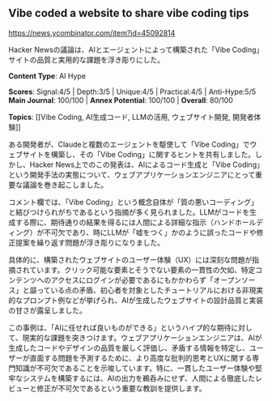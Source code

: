 ## Vibe coded a website to share vibe coding tips

https://news.ycombinator.com/item?id=45092814

Hacker Newsの議論は、AIとエージェントによって構築された「Vibe Coding」サイトの品質と実用的な課題を浮き彫りにした。

**Content Type**: AI Hype

**Scores**: Signal:4/5 | Depth:3/5 | Unique:4/5 | Practical:4/5 | Anti-Hype:5/5
**Main Journal**: 100/100 | **Annex Potential**: 100/100 | **Overall**: 80/100

**Topics**: [[Vibe Coding, AI生成コード, LLMの活用, ウェブサイト開発, 開発者体験]]

ある開発者が、Claudeと複数のエージェントを駆使して「Vibe Coding」でウェブサイトを構築し、その「Vibe Coding」に関するヒントを共有しました。しかし、Hacker News上でのこの発表は、AIによるコード生成と「Vibe Coding」という開発手法の実態について、ウェブアプリケーションエンジニアにとって重要な議論を巻き起こしました。

コメント欄では、「Vibe Coding」という概念自体が「質の悪いコーディング」と結びつけられがちであるという指摘が多く見られました。LLMがコードを生成する際に、期待通りの結果を得るには人間による詳細な指示（ハンドホールディング）が不可欠であり、時にLLMが「嘘をつく」かのように誤ったコードや修正提案を繰り返す問題が浮き彫りになりました。

具体的に、構築されたウェブサイトのユーザー体験（UX）には深刻な問題が指摘されています。クリック可能な要素とそうでない要素の一貫性の欠如、特定コンテンツへのアクセスにログインが必要であるにもかかわらず「オープンソース」と謳っている点の矛盾、初心者を対象としたチュートリアルにおける非現実的なプロンプト例などが挙げられ、AIが生成したウェブサイトの設計品質と実装の甘さが露呈しました。

この事例は、「AIに任せれば良いものができる」というハイプ的な期待に対して、現実的な課題を突きつけます。ウェブアプリケーションエンジニアは、AIが生成したコードやデザインの品質を厳しく評価し、矛盾する情報を特定し、ユーザーが直面する問題を予測するために、より高度な批判的思考とUXに関する専門知識が不可欠であることを示唆しています。特に、一貫したユーザー体験や堅牢なシステムを構築するには、AIの出力を鵜呑みにせず、人間による徹底したレビューと修正が不可欠であるという重要な教訓を提供します。